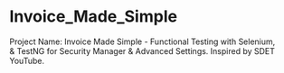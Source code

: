 # Invoice_Made_Simple
Project Name: Invoice Made Simple - Functional Testing with Selenium,
<br>
&amp; TestNG for Security Manager &amp; Advanced Settings. Inspired by SDET YouTube.
